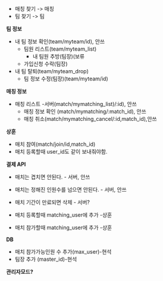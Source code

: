 - 매칭 찾기 -> 매칭
- 팀 찾기 -> 팀

**팀 정보** 
- 내 팀 정보 확인(team/myteam/id), 안쓰
	- 팀원 리스트(team/myteam_list)
		- 내 팀원 추방(팀장)(보류
	- 가입신청 수락(팀장)
- 내 팀 탈퇴(team/myteam_drop)
	- 팀 정보 수정(팀장)(team/myteam/id)

**매칭 정보**
- 매칭 리스트 -서버(match/mymatching_list)/:id), 안쓰
	- 매칭 정보 확인 (match/mymatching/:match_id), 안쓰
	- 매칭 취소(match/mymatching_cancel/:id,match_id),안쓰

**상훈**
* 매치 참여(match/join/id,match_id)
* 매치 등록할때 user_id도 같이 보내줘야함.

**결제 API**

* 매치는 겹치면 안된다.	- 서버, 안쓰
* 매치는 정해진 인원수를 넘으면 안된다.	- 서버, 안쓰
* 매치 기간이 만료되면 삭제 - 서버?

* 매치 등록할때 matching_user에 추가 -상훈
* 매치 참가할때 matching_user에 추가 -상훈

**DB**
* 매치 참가가능인원 수 추가(max_user)-현석
* 팀장 추가	(master_id)-현석


**관리자모드?**

